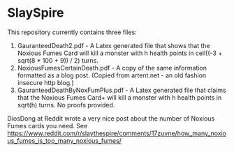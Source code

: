 # SlaySpire
This repository currently contains three files:

1) GauranteedDeath2.pdf  - A Latex generated file that shows that the Noxious Fumes Card will kill a monster with h health points in ceil((-3 + sqrt(8 * 100 + 9)) / 2) turns.
2) NoxiousFumesCertainDeath.pdf - A copy of the same information formatted as a blog post.  (Copied from artent.net - an old fashion insecure http blog.)
3) GauranteedDeathByNoxFumPlus.pdf - A Latex generated file that claims that the Noxious Fumes Card+ will kill a monster with h health points in sqrt(h) turns.  No proofs provided.

DiosDong at Reddit wrote a very nice post about the number of Noxious Fumes cards you need.  See https://www.reddit.com/r/slaythespire/comments/17zuvne/how_many_noxious_fumes_is_too_many_noxious_fumes/
